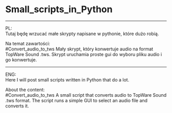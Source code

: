 # Small_scripts_in_Python
--------------------------------------------------------------------------------

PL:<br>
Tutaj będę wrzucać małe skrypty napisane w pythonie, które dużo robią.<br>

Na temat zawartości:<br>
#Convert_audio_to_tws
Mały skrypt, który konwertuje audio na format TopWare Sound .tws. Skrypt uruchamia proste gui do wyboru pliku audio i go konwertuje.

--------------------------------------------------------------------------------

ENG:<br>
Here I will post small scripts written in Python that do a lot.<br>

About the content:<br>
#Convert_audio_to_tws
A small script that converts audio to TopWare Sound .tws format. The script runs a simple GUI to select an audio file and converts it.